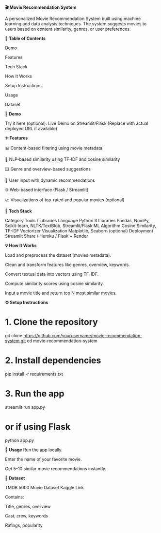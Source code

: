 **🎬 Movie Recommendation System**

A personalized Movie Recommendation System built using machine learning and data analysis techniques. The system suggests movies to users based on content similarity, genres, or user preferences.

**📌 Table of Contents**

Demo

Features

Tech Stack

How It Works

Setup Instructions

Usage

Dataset

**🎥 Demo**

Try it here (optional):
Live Demo on Streamlit/Flask
(Replace with actual deployed URL if available)

**✨ Features**

📊 Content-based filtering using movie metadata

🧠 NLP-based similarity using TF-IDF and cosine similarity

🎞 Genre and overview-based suggestions

💬 User input with dynamic recommendations

🌐 Web-based interface (Flask / Streamlit)

📈 Visualizations of top-rated and popular movies (optional)

**🧰 Tech Stack**

Category	Tools / Libraries
Language	Python 3
Libraries	Pandas, NumPy, Scikit-learn, NLTK/TextBlob, Streamlit/Flask
ML Algorithm	Cosine Similarity, TF-IDF Vectorizer
Visualization	Matplotlib, Seaborn (optional)
Deployment	Streamlit Share / Heroku / Flask + Render

**💡 How It Works**

Load and preprocess the dataset (movies metadata).

Clean and transform features like genres, overview, keywords.

Convert textual data into vectors using TF-IDF.

Compute similarity scores using cosine similarity.

Input a movie title and return top N most similar movies.

**⚙️ Setup Instructions**

# 1. Clone the repository
git clone https://github.com/yourusername/movie-recommendation-system.git
cd movie-recommendation-system

# 2. Install dependencies
pip install -r requirements.txt

# 3. Run the app
streamlit run app.py
# or if using Flask
python app.py

**🚀 Usage**
Run the app locally.

Enter the name of your favorite movie.

Get 5–10 similar movie recommendations instantly.

**📂 Dataset**

TMDB 5000 Movie Dataset
Kaggle Link

Contains:

Title, genres, overview

Cast, crew, keywords

Ratings, popularity



